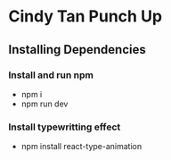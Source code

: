 # Cindy Tan Punch Up
## Installing Dependencies
### Install and run npm
- npm i
- npm run dev
### Install typewritting effect
- npm install react-type-animation
### 